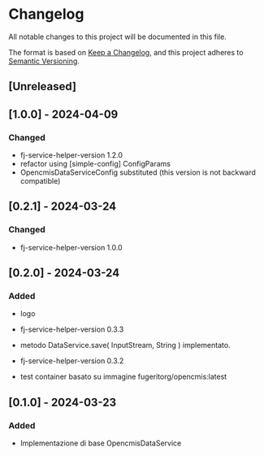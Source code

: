 # Changelog

All notable changes to this project will be documented in this file.

The format is based on [Keep a Changelog](https://keepachangelog.com/en/1.1.0/),
and this project adheres to [Semantic Versioning](https://semver.org/spec/v2.0.0.html).

## [Unreleased]

## [1.0.0] - 2024-04-09

### Changed

- fj-service-helper-version 1.2.0
- refactor using [simple-config] ConfigParams
- OpencmisDataServiceConfig substituted (this version is not backward compatible)

## [0.2.1] - 2024-03-24

### Changed

- fj-service-helper-version 1.0.0

## [0.2.0] - 2024-03-24

### Added

- logo

- fj-service-helper-version 0.3.3

- metodo DataService.save( InputStream, String ) implementato.
- fj-service-helper-version 0.3.2
- test container basato su immagine fugeritorg/opencmis:latest

## [0.1.0] - 2024-03-23

### Added

- Implementazione di base OpencmisDataService
